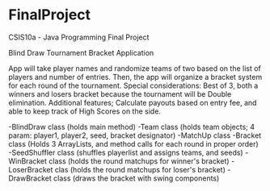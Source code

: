 FinalProject
============
CSIS10a - Java Programming Final Project


Blind Draw Tournament Bracket Application


App will take player names and randomize teams of two based on the list of players and number of entries.
Then, the app will organize a bracket system for each round of the tournament. Special considerations:
Best of 3, both a winners and losers bracket because the tournament will be Double elimination. Additional features;
Calculate payouts based on entry fee, and able to keep track of High Scores on the side. 


-BlindDraw class (holds main method)
-Team class (holds team objects; 4 param: player1, player2, seed, bracket designator)
-MatchUp class 
-Bracket class (Holds 3 ArrayLists, and method calls for each round in proper order)
-SeedShuffler class (shuffles playerlist and assigns teams, and seeds)
-WinBracket class (holds the round matchups for winner's bracket)
-LoserBracket clas (holds the round matchups for loser's bracket)
-DrawBracket class (draws the bracket with swing components)
